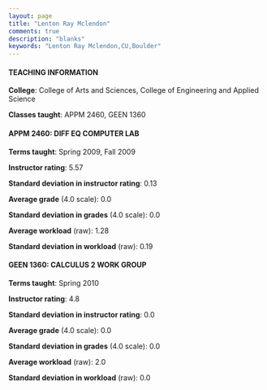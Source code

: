 ```yaml
---
layout: page
title: "Lenton Ray Mclendon" 
comments: true
description: "blanks"
keywords: "Lenton Ray Mclendon,CU,Boulder"
---
```

<head>
<script src="https://ajax.googleapis.com/ajax/libs/jquery/2.1.3/jquery.min.js"></script>
<script src="https://dl.dropboxusercontent.com/s/pc42nxpaw1ea4o9/highcharts.js?dl=0"></script>
<!-- <script src="../assets/js/highcharts.js"></script> -->
<style type="text/css">@font-face {
	font-family: "Bebas Neue";
	src: url(https://www.filehosting.org/file/details/544349/BebasNeue Regular.otf) format("opentype");
	}
	h1.Bebas { 
		font-family: "Bebas Neue", Verdana, Tahoma;
	}
</style>
</head>
	   
#### TEACHING INFORMATION

**College**: College of Arts and Sciences, College of Engineering and Applied Science

**Classes taught**: APPM 2460, GEEN 1360

#### APPM 2460: DIFF EQ COMPUTER LAB

**Terms taught**: Spring 2009, Fall 2009

**Instructor rating**: 5.57

**Standard deviation in instructor rating**: 0.13

**Average grade** (4.0 scale): 0.0

**Standard deviation in grades** (4.0 scale): 0.0

**Average workload** (raw): 1.28

**Standard deviation in workload** (raw): 0.19

#### GEEN 1360: CALCULUS 2 WORK GROUP

**Terms taught**: Spring 2010

**Instructor rating**: 4.8

**Standard deviation in instructor rating**: 0.0

**Average grade** (4.0 scale): 0.0

**Standard deviation in grades** (4.0 scale): 0.0

**Average workload** (raw): 2.0

**Standard deviation in workload** (raw): 0.0


